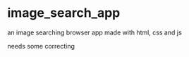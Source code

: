 # image_search_app
an image searching browser app made with html, css and js

needs some correcting
